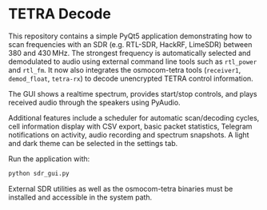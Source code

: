 # TETRA Decode

This repository contains a simple PyQt5 application demonstrating how to scan
frequencies with an SDR (e.g. RTL-SDR, HackRF, LimeSDR) between 380 and 430 MHz.
The strongest frequency is automatically selected and demodulated to audio
using external command line tools such as `rtl_power` and `rtl_fm`.
It now also integrates the osmocom-tetra tools (`receiver1`, `demod_float`,
`tetra-rx`) to decode unencrypted TETRA control information.

The GUI shows a realtime spectrum, provides start/stop controls, and plays
received audio through the speakers using PyAudio.

Additional features include a scheduler for automatic scan/decoding cycles,
cell information display with CSV export, basic packet statistics, Telegram
notifications on activity, audio recording and spectrum snapshots. A light and
dark theme can be selected in the settings tab.

Run the application with:

```bash
python sdr_gui.py
```

External SDR utilities as well as the osmocom-tetra binaries must be installed
and accessible in the system path.
